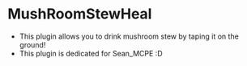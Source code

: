 # MushRoomStewHeal
- This plugin allows you to drink mushroom stew by taping it on the ground!
- This plugin is dedicated for Sean_MCPE :D
